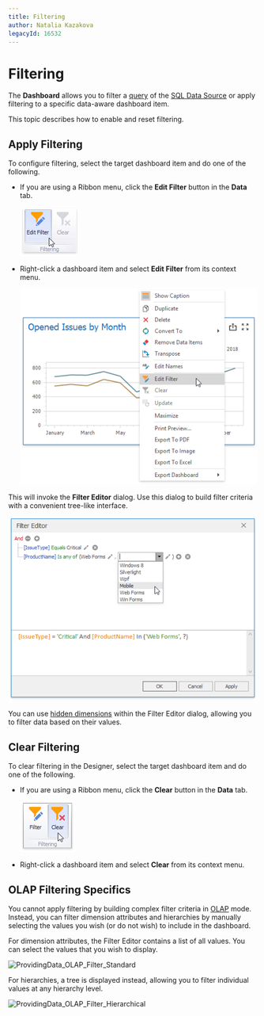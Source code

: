 ```yaml
---
title: Filtering
author: Natalia Kazakova
legacyId: 16532
---
```

# Filtering
The **Dashboard** allows you to filter a [query](../working-with-data/filter-queries.md) of the [SQL Data Source](../providing-data/connecting-to-sql-databases.md) or apply filtering to a specific data-aware dashboard item.

This topic describes how to enable and reset filtering.

## Apply Filtering
To configure filtering, select the target dashboard item and do one of the following.
* If you are using a Ribbon menu, click the **Edit Filter** button in the **Data** tab.
	
	![DataShaping_Filtering_EditFilterButton](../../../images/img19368.png)
* Right-click a dashboard item and select **Edit Filter** from its context menu.
	
	![DataShaping_Filtering_EditFilterMenuItem](../../../images/img19369.png)

This will invoke the **Filter Editor** dialog. Use this dialog to build filter criteria with a convenient tree-like interface.

![DataShaping_Filtering_FilterEditor](../../../images/img19370.png)

You can use [hidden dimensions](../binding-dashboard-items-to-data/hidden-data-items.md) within the Filter Editor dialog, allowing you to filter data based on their values.

## Clear Filtering
To clear filtering in the Designer, select the target dashboard item and do one of the following.
* If you are using a Ribbon menu, click the **Clear** button in the **Data** tab.
	
	![DataShaping_Filtering_ClearFilterButton](../../../images/img19371.png)
* Right-click a dashboard item and select **Clear** from its context menu.

## OLAP Filtering Specifics
You cannot apply filtering by building complex filter criteria in [OLAP](../binding-dashboard-items-to-data/binding-dashboard-items-to-data-in-olap-mode.md) mode. Instead, you can filter dimension attributes and hierarchies by manually selecting the values you wish (or do not wish) to include in the dashboard.

For dimension attributes, the Filter Editor contains a list of all values. You can select the values that you wish to display.

![ProvidingData_OLAP_Filter_Standard](../../../images/img19755.png)

For hierarchies, a tree is displayed instead, allowing you to filter individual values at any hierarchy level.

![ProvidingData_OLAP_Filter_Hierarchical](../../../images/img19754.png)